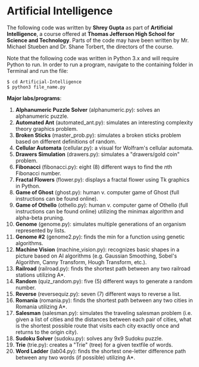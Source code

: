 Artificial Intelligence
=======================
The following code was written by **Shrey Gupta** as part of **Artificial Intelligence**, a course offered at **Thomas Jefferson High School for Science and Technology**. Parts of the code may have been written by Mr. Michael Stueben and Dr. Shane Torbert, the directors of the course.

Note that the following code was written in Python 3.x and will require Python to run. In order to run a program, navigate to the containing folder in Terminal and run the file:

```
$ cd Artificial-Intelligence
$ python3 file_name.py
```

**Major labs/programs**:

1. **Alphanumeric Puzzle Solver** (alphanumeric.py): solves an alphanumeric puzzle.
2. **Automated Ant** (automated_ant.py): simulates an interesting complexity theory graphics problem.
3. **Broken Sticks** (master_prob.py): simulates a broken sticks problem based on different definitions of random.
4. **Cellular Automata** (cellular.py): a visual for Wolfram's cellular automata.
5. **Drawers Simulation** (drawers.py): simulates a "drawers/gold coin" problem.
6. **Fibonacci** (fibonacci.py): eight (8) different ways to find the *n*th Fibonacci number.
7. **Fractal Flowers** (flower.py): displays a fractal flower using Tk graphics in Python.
8. **Game of Ghost** (ghost.py): human v. computer game of Ghost (full instructions can be found online).
9. **Game of Othello** (othello.py): human v. computer game of Othello (full instructions can be found online) utilizing the minimax algorithm and alpha-beta pruning.
10. **Genome** (genome.py): simulates multiple generations of an organism represented by lists.
11. **Genome #2** (genome2.py): finds the min for a function using genetic algorithms.
12. **Machine Vision** (machine_vision.py): recognizes basic shapes in a picture based on AI algorithms (e.g. Gaussian Smoothing, Sobel's Algorithm, Canny Transform, Hough Transform, etc.).
13. **Railroad** (railroad.py): finds the shortest path between any two railroad stations utilizing A*.
14. **Random** (quiz_random.py): five (5) different ways to generate a random number.
15. **Reverse** (reversequiz.py): seven (7) different ways to reverse a list.
16. **Romania** (romania.py): finds the shortest path between any two cities in Romania utilizing A*.
17. **Salesman** (salesman.py): simulates the traveling salesman problem (i.e. given a list of cities and the distances between each pair of cities, what is the shortest possible route that visits each city exactly once and returns to the origin city).
18. **Sudoku Solver** (sudoku.py): solves any 9x9 Sudoku puzzle.
19. **Trie** (trie.py): creates a "Trie" (tree) for a given textfile of words.
20. **Word Ladder** (lab04.py): finds the shortest one-letter difference path between any two words (if possible) utilizing A*.
